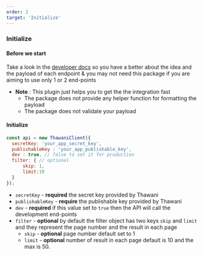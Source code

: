 ```yaml
---
order: 2
target: 'Initialize'
---
```

### Initialize

#### Before we start 
Take a look in the [developer docs](https://developer.thawani.om/) so you have a better about the idea and the payload of each endpoint & you may not need this package if you are aiming to use only 1 or 2 end-points 

* __Note__ : This plugin just helps you to get the the integration fast
	* The package does not provide any helper function for formatting the payload
	* The package does not validate your payload 


 
#### Initialize

```js
const api = new ThawaniClient({
  secretKey: 'your_app_secret_key', 
  publishableKey : 'your_app_publishable_key',
  dev : true, // false to set it for production 
  filter: { // optional 
      skip: 1, 
      limit:10
  }
});
```
* `secretKey` - __required__ the secret key provided by Thawani 
* `publishableKey` - __require__ the publishable key provided by Thawani 
* `dev` - __required__ if this value set to `true` then the API will call the development end-points
* `filter` - __optional__ by  default the filter object has two keys `skip` and `limit` and they represent the page number and the result in each page 
    * `skip` - __optional__ page number default set to 1
    * `limit` - __optional__ number of result in each page default is 10 and the max is 50. 

